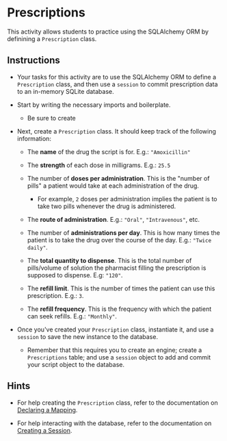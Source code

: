 # Prescriptions

This activity allows students to practice using the SQLAlchemy ORM by definining a `Prescription` class.

## Instructions

* Your tasks for this activity are to use the SQLAlchemy ORM to define a `Prescription` class, and then use a `session` to commit prescription data to an in-memory SQLite database.

* Start by writing the necessary imports and boilerplate.

  * Be sure to create 

* Next, create a `Prescription` class. It should keep track of the following information:

  * The **name** of the drug the script is for. E.g.: `"Amoxicillin"`

  * The **strength** of each dose in milligrams. E.g.: `25.5`

  * The number of **doses per administration**. This is the "number of pills" a patient would take at each administration of the drug. 
  
    * For example, `2` doses per administration implies the patient is to take two pills whenever the drug is administered.

  * The **route of administration**. E.g.: `"Oral"`, `"Intravenous"`, etc.

  * The number of **administrations per day**. This is how many times the patient is to take the drug over the course of the day. E.g.: `"Twice daily"`.

  * The **total quantity to dispense**. This is the total number of pills/volume of solution the pharmacist filling the prescription is supposed to dispense. E.g: `"120"`.

  * The **refill limit**. This is the number of times the patient can use this prescription. E.g.: `3`.

  * The **refill frequency**. This is the frequency with which the patient can seek refills. E.g.: `"Monthly"`.

* Once you've created your `Prescription` class, instantiate it, and use a `session` to save the new instance to the database.

  * Remember that this requires you to create an engine; create a `Prescriptions` table; and use a `session` object to add and commit your script object to the database.

## Hints

* For help creating the `Prescription` class, refer to the documentation on [Declaring a Mapping](http://docs.sqlalchemy.org/en/latest/orm/tutorial.html#declare-a-mapping).

* For help interacting with the database, refer to the documentation on [Creating a Session](http://docs.sqlalchemy.org/en/latest/orm/tutorial.html#creating-a-session).
